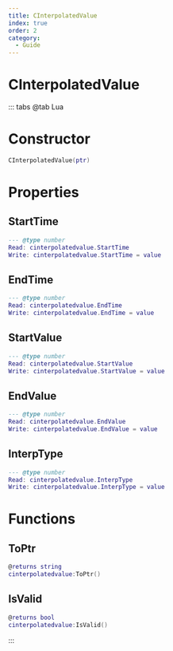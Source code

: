 ```yaml
---
title: CInterpolatedValue
index: true
order: 2
category:
  - Guide
---
```


# CInterpolatedValue

::: tabs
@tab Lua
# Constructor
```lua
CInterpolatedValue(ptr)
```
# Properties
## StartTime 
```lua
--- @type number
Read: cinterpolatedvalue.StartTime
Write: cinterpolatedvalue.StartTime = value
```
## EndTime 
```lua
--- @type number
Read: cinterpolatedvalue.EndTime
Write: cinterpolatedvalue.EndTime = value
```
## StartValue 
```lua
--- @type number
Read: cinterpolatedvalue.StartValue
Write: cinterpolatedvalue.StartValue = value
```
## EndValue 
```lua
--- @type number
Read: cinterpolatedvalue.EndValue
Write: cinterpolatedvalue.EndValue = value
```
## InterpType 
```lua
--- @type number
Read: cinterpolatedvalue.InterpType
Write: cinterpolatedvalue.InterpType = value
```
# Functions
## ToPtr
```lua
@returns string
cinterpolatedvalue:ToPtr()
```
## IsValid
```lua
@returns bool
cinterpolatedvalue:IsValid()
```

:::